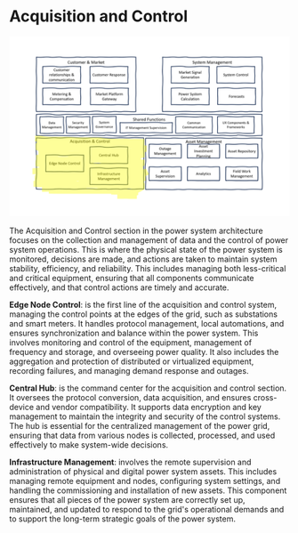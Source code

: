 # Acquisition and Control

![Acquisition and Control](../visuals/power-system-reference-architecture-acquisition-and-control.png)

The Acquisition and Control section in the power system architecture focuses on the collection and management of data and the control of power system operations. This is where the physical state of the power system is monitored, decisions are made, and actions are taken to maintain system stability, efficiency, and reliability. This includes managing both less-critical and critical equipment, ensuring that all components communicate effectively, and that control actions are timely and accurate.

**Edge Node Control**: is the first line of the acquisition and control system, managing the control points at the edges of the grid, such as substations and smart meters. It handles protocol management, local automations, and ensures synchronization and balance within the power system. This involves monitoring and control of the equipment, management of frequency and storage, and overseeing power quality. It also includes the aggregation and protection of distributed or virtualized equipment, recording failures, and managing demand response and outages.

**Central Hub**: is the command center for the acquisition and control section. It oversees the protocol conversion, data acquisition, and ensures cross-device and vendor compatibility. It supports data encryption and key management to maintain the integrity and security of the control systems. The hub is essential for the centralized management of the power grid, ensuring that data from various nodes is collected, processed, and used effectively to make system-wide decisions.

**Infrastructure Management**: involves the remote supervision and administration of physical and digital power system assets. This includes managing remote equipment and nodes, configuring system settings, and handling the commissioning and installation of new assets. This component ensures that all pieces of the power system are correctly set up, maintained, and updated to respond to the grid's operational demands and to support the long-term strategic goals of the power system.        
           